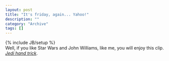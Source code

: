 ```yaml
--- 
layout: post 
title: "It's friday, again... Yahoo!"
description: ""
category: "Archive"
tags: []
---
```

{% include JB/setup %}  
Well, if you like Star Wars and John Williams, like me, you will enjoy this clip. [*Jedi hand trick*](http://www.youtube.com/v/lk5_OSsawz4&hl=en&fs=1).